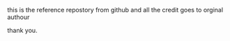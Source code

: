 this is the reference repostory from github and all the credit goes to orginal authour 


thank you.
